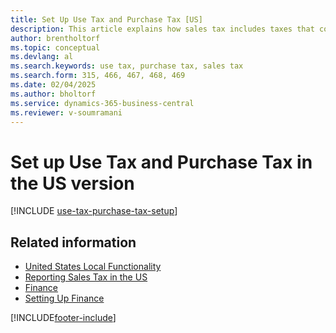 ```yaml
---
title: Set Up Use Tax and Purchase Tax [US]
description: This article explains how sales tax includes taxes that companies pay for using items in the US version.
author: brentholtorf
ms.topic: conceptual
ms.devlang: al
ms.search.keywords: use tax, purchase tax, sales tax
ms.search.form: 315, 466, 467, 468, 469
ms.date: 02/04/2025
ms.author: bholtorf
ms.service: dynamics-365-business-central
ms.reviewer: v-soumramani
---
```


# Set up Use Tax and Purchase Tax in the US version

[!INCLUDE [use-tax-purchase-tax-setup](../includes/CAMXUS/use-tax-purchase-tax-setup.md)]

## Related information

- [United States Local Functionality](united-states-local-functionality.md)  
- [Reporting Sales Tax in the US](us-sales-tax.md)  
- [Finance](../../finance.md)  
- [Setting Up Finance](../../finance.md)  

[!INCLUDE[footer-include](../../includes/footer-banner.md)]